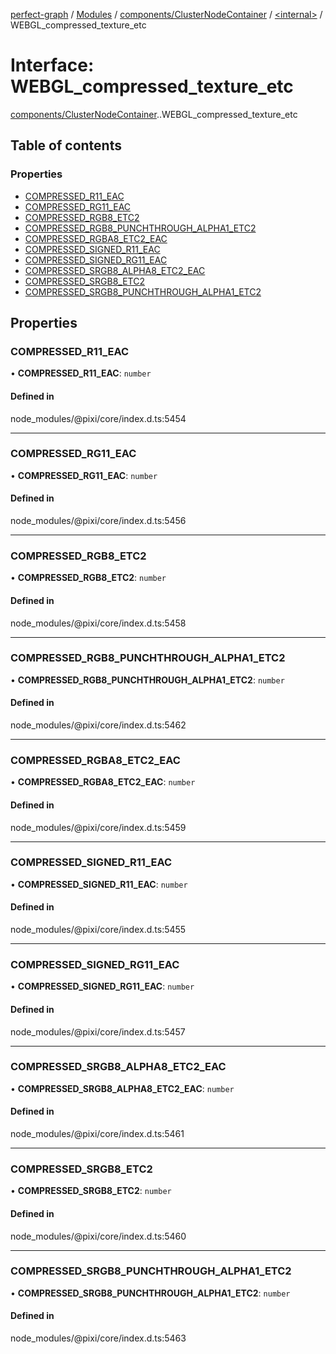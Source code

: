 [perfect-graph](../README.md) / [Modules](../modules.md) / [components/ClusterNodeContainer](../modules/components_ClusterNodeContainer.md) / [<internal\>](../modules/components_ClusterNodeContainer._internal_.md) / WEBGL\_compressed\_texture\_etc

# Interface: WEBGL\_compressed\_texture\_etc

[components/ClusterNodeContainer](../modules/components_ClusterNodeContainer.md).[<internal>](../modules/components_ClusterNodeContainer._internal_.md).WEBGL_compressed_texture_etc

## Table of contents

### Properties

- [COMPRESSED\_R11\_EAC](components_ClusterNodeContainer._internal_.WEBGL_compressed_texture_etc-1.md#compressed_r11_eac)
- [COMPRESSED\_RG11\_EAC](components_ClusterNodeContainer._internal_.WEBGL_compressed_texture_etc-1.md#compressed_rg11_eac)
- [COMPRESSED\_RGB8\_ETC2](components_ClusterNodeContainer._internal_.WEBGL_compressed_texture_etc-1.md#compressed_rgb8_etc2)
- [COMPRESSED\_RGB8\_PUNCHTHROUGH\_ALPHA1\_ETC2](components_ClusterNodeContainer._internal_.WEBGL_compressed_texture_etc-1.md#compressed_rgb8_punchthrough_alpha1_etc2)
- [COMPRESSED\_RGBA8\_ETC2\_EAC](components_ClusterNodeContainer._internal_.WEBGL_compressed_texture_etc-1.md#compressed_rgba8_etc2_eac)
- [COMPRESSED\_SIGNED\_R11\_EAC](components_ClusterNodeContainer._internal_.WEBGL_compressed_texture_etc-1.md#compressed_signed_r11_eac)
- [COMPRESSED\_SIGNED\_RG11\_EAC](components_ClusterNodeContainer._internal_.WEBGL_compressed_texture_etc-1.md#compressed_signed_rg11_eac)
- [COMPRESSED\_SRGB8\_ALPHA8\_ETC2\_EAC](components_ClusterNodeContainer._internal_.WEBGL_compressed_texture_etc-1.md#compressed_srgb8_alpha8_etc2_eac)
- [COMPRESSED\_SRGB8\_ETC2](components_ClusterNodeContainer._internal_.WEBGL_compressed_texture_etc-1.md#compressed_srgb8_etc2)
- [COMPRESSED\_SRGB8\_PUNCHTHROUGH\_ALPHA1\_ETC2](components_ClusterNodeContainer._internal_.WEBGL_compressed_texture_etc-1.md#compressed_srgb8_punchthrough_alpha1_etc2)

## Properties

### COMPRESSED\_R11\_EAC

• **COMPRESSED\_R11\_EAC**: `number`

#### Defined in

node_modules/@pixi/core/index.d.ts:5454

___

### COMPRESSED\_RG11\_EAC

• **COMPRESSED\_RG11\_EAC**: `number`

#### Defined in

node_modules/@pixi/core/index.d.ts:5456

___

### COMPRESSED\_RGB8\_ETC2

• **COMPRESSED\_RGB8\_ETC2**: `number`

#### Defined in

node_modules/@pixi/core/index.d.ts:5458

___

### COMPRESSED\_RGB8\_PUNCHTHROUGH\_ALPHA1\_ETC2

• **COMPRESSED\_RGB8\_PUNCHTHROUGH\_ALPHA1\_ETC2**: `number`

#### Defined in

node_modules/@pixi/core/index.d.ts:5462

___

### COMPRESSED\_RGBA8\_ETC2\_EAC

• **COMPRESSED\_RGBA8\_ETC2\_EAC**: `number`

#### Defined in

node_modules/@pixi/core/index.d.ts:5459

___

### COMPRESSED\_SIGNED\_R11\_EAC

• **COMPRESSED\_SIGNED\_R11\_EAC**: `number`

#### Defined in

node_modules/@pixi/core/index.d.ts:5455

___

### COMPRESSED\_SIGNED\_RG11\_EAC

• **COMPRESSED\_SIGNED\_RG11\_EAC**: `number`

#### Defined in

node_modules/@pixi/core/index.d.ts:5457

___

### COMPRESSED\_SRGB8\_ALPHA8\_ETC2\_EAC

• **COMPRESSED\_SRGB8\_ALPHA8\_ETC2\_EAC**: `number`

#### Defined in

node_modules/@pixi/core/index.d.ts:5461

___

### COMPRESSED\_SRGB8\_ETC2

• **COMPRESSED\_SRGB8\_ETC2**: `number`

#### Defined in

node_modules/@pixi/core/index.d.ts:5460

___

### COMPRESSED\_SRGB8\_PUNCHTHROUGH\_ALPHA1\_ETC2

• **COMPRESSED\_SRGB8\_PUNCHTHROUGH\_ALPHA1\_ETC2**: `number`

#### Defined in

node_modules/@pixi/core/index.d.ts:5463
